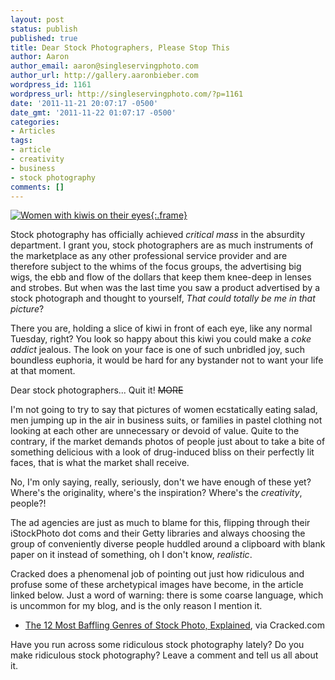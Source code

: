 ```yaml
---
layout: post
status: publish
published: true
title: Dear Stock Photographers, Please Stop This
author: Aaron
author_email: aaron@singleservingphoto.com
author_url: http://gallery.aaronbieber.com
wordpress_id: 1161
wordpress_url: http://singleservingphoto.com/?p=1161
date: '2011-11-21 20:07:17 -0500'
date_gmt: '2011-11-22 01:07:17 -0500'
categories:
- Articles
tags:
- article
- creativity
- business
- stock photography
comments: []
---
```


[![](http://singleservingphoto.com/wp-content/uploads/2011/11/102173-254x300.jpg
"Women with kiwis on their eyes"){:.frame}](http://singleservingphoto.com/wp-content/uploads/2011/11/102173.jpg)

Stock photography has officially achieved _critical mass_ in the
absurdity department. I grant you, stock photographers are as much
instruments of the marketplace as any other professional service
provider and are therefore subject to the whims of the focus groups, the
advertising big wigs, the ebb and flow of the dollars that keep them
knee-deep in lenses and strobes. But when was the last time you saw a
product advertised by a stock photograph and thought to yourself, _That
could totally be me in that picture_?

There you are, holding a slice of kiwi in front of each eye, like any
normal Tuesday, right? You look so happy about this kiwi you could make
a _coke addict_ jealous. The look on your face is one of such
unbridled joy, such boundless euphoria, it would be hard for any
bystander not to want your life at that moment.

Dear stock photographers... Quit it! ~~MORE~~

I'm not going to try to say that pictures of women ecstatically eating
salad, men jumping up in the air in business suits, or families in
pastel clothing not looking at each other are unnecessary or devoid of
value. Quite to the contrary, if the market demands photos of people
just about to take a bite of something delicious with a look of
drug-induced bliss on their perfectly lit faces, that is what the market
shall receive.

No, I'm only saying, really, seriously, don't we have enough of these
yet? Where's the originality, where's the inspiration? Where's the
_creativity_, people?!

The ad agencies are just as much to blame for this, flipping through
their iStockPhoto dot coms and their Getty libraries and always choosing
the group of conveniently diverse people huddled around a clipboard with
blank paper on it instead of something, oh I don't know, _realistic_.

Cracked does a phenomenal job of pointing out just how ridiculous and
profuse some of these archetypical images have become, in the article
linked below. Just a word of warning: there is some coarse language,
which is uncommon for my blog, and is the only reason I mention it.

* [The 12 Most Baffling Genres of Stock Photo,
Explained](http://www.cracked.com/blog/the-12-most-baffling-genres-stock-photo-explained/),
via Cracked.com

Have you run across some ridiculous stock photography lately? Do you
make ridiculous stock photography? Leave a comment and tell us all about
it.
